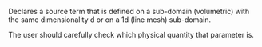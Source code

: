 Declares a source term that is defined on a sub-domain (volumetric) with the
same dimensionality d or on a 1d (line mesh) sub-domain.

The user should carefully check which physical quantity that parameter is.
